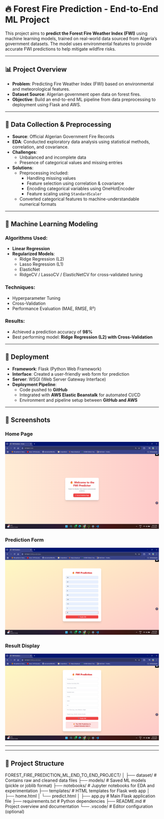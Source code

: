 # 🔥 Forest Fire Prediction - End-to-End ML Project

This project aims to **predict the Forest Fire Weather Index (FWI)** using machine learning models, trained on real-world data sourced from Algeria’s government datasets. The model uses environmental features to provide accurate FWI predictions to help mitigate wildfire risks.

---

## 📊 Project Overview

- **Problem**: Predicting Fire Weather Index (FWI) based on environmental and meteorological features.
- **Dataset Source**: Algerian government open data on forest fires.
- **Objective**: Build an end-to-end ML pipeline from data preprocessing to deployment using Flask and AWS.

---

## 🧹 Data Collection & Preprocessing

- **Source**: Official Algerian Government Fire Records
- **EDA**: Conducted exploratory data analysis using statistical methods, correlation, and covariance.
- **Challenges**:
  - Unbalanced and incomplete data
  - Presence of categorical values and missing entries
- **Solutions**:
  - Preprocessing included:
    - Handling missing values
    - Feature selection using correlation & covariance
    - Encoding categorical variables using OneHotEncoder
    - Feature scaling using `StandardScaler`
  - Converted categorical features to machine-understandable numerical formats

---

## 🧠 Machine Learning Modeling

### Algorithms Used:
- **Linear Regression**
- **Regularized Models**:
  - Ridge Regression (L2)
  - Lasso Regression (L1)
  - ElasticNet
  - RidgeCV / LassoCV / ElasticNetCV for cross-validated tuning

### Techniques:
- Hyperparameter Tuning
- Cross-Validation
- Performance Evaluation (MAE, RMSE, R²)

### Results:
- Achieved a prediction accuracy of **98%**
- Best performing model: **Ridge Regression (L2) with Cross-Validation**

---

## 🚀 Deployment

- **Framework**: Flask (Python Web Framework)
- **Interface**: Created a user-friendly web form for prediction
- **Server**: WSGI (Web Server Gateway Interface)
- **Deployment Pipeline**:
  - Code pushed to **GitHub**
  - Integrated with **AWS Elastic Beanstalk** for automated CI/CD
  - Environment and pipeline setup between **GitHub and AWS**

---

## 📸 Screenshots

### Home Page
![Home Page](Screenshots/home.png)

### Prediction Form
![Prediction Form](Screenshots/predictdata.png)

### Result Display
![Prediction Result](Screenshots/output.png)

---
---

## 📁 Project Structure

FOREST_FIRE_PREDICTION_ML_END_TO_END_PROJECT/
│
├── dataset/ # Contains raw and cleaned data files
├── models/ # Saved ML models (pickle or joblib format)
├── notebooks/ # Jupyter notebooks for EDA and experimentation
├── templates/ # HTML templates for Flask web app
│ ├── home.html
│ └── predict.html
│
├── app.py # Main Flask application file
├── requirements.txt # Python dependencies
├── README.md # Project overview and documentation
└── .vscode/ # Editor configuration (optional)



